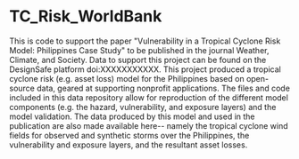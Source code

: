 # TC_Risk_WorldBank
This is code to support the paper "Vulnerability in a Tropical Cyclone Risk Model: Philippines Case Study" to be published in the journal Weather, Climate, and Society. Data to support this project can be found on the DesignSafe platform doi:XXXXXXXXXXX. This project produced a tropical cyclone risk (e.g. asset loss) model for the Philippines based on open-source data, geared at supporting nonprofit applications. The files and code included in this data repository allow for reproduction of the different model components (e.g. the hazard, vulnerability, and exposure layers) and the model validation. The data produced by this model and used in the publication are also made available here-- namely the tropical cyclone wind fields for observed and synthetic storms over the Philippines, the vulnerability and exposure layers, and the resultant asset losses.

